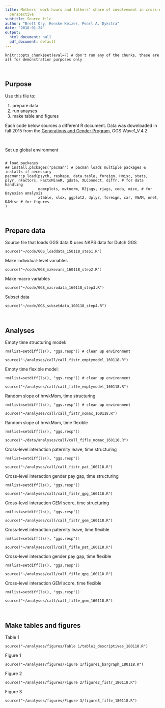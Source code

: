 ```yaml
---
title: Mothers' work hours and fathers' share of involvement in cross-national
  perspective
subtitle: Source file
author: "Brett Ory, Renske Keizer, Pearl A. Dykstra"
date: '2018-01-24'
output:
  html_document: null
  pdf_document: default
---
```


```{r setup, include=F}
knitr::opts_chunk$set(eval=F) # don't run any of the chunks, these are all for demonstration purposes only
```

<br>

## Purpose

Use this file to:
   
1.  prepare data           
2.  run anayses            
3.  make table and figures     

Each code below sources a different R document. Data was downloaded in fall 2015 from the [Generations and Gender Program](http://www.ggp-i.org/), GGS Wave1_V.4.2  

<br> 

Set up global environment
```{r global env, message=F}

# load packages
## install.packages("pacman") # pacman loads multiple packages & installs if necessary
pacman::p_load(psych, reshape, data.table, foreign, Hmisc, stats, plyr, nFactors, FactoMineR, gdata, XLConnect, diffr, # for data handling
               mcmcplots, mvtnorm, R2jags, rjags, coda, mice, # for Bayesian analysis
               xtable, xlsx, ggplot2, dplyr, foreign, car, VGAM, nnet, DAMisc # for figures 
) 
```

<br>

## Prepare data

Source file that loads GGS data & uses NKPS data for Dutch GGS
```{r load data}
source("~/code/GGS_loaddata_150118_step1.R")
```

Make individual-level variables
```{r make individual variables}
source("~/code/GGS_makevars_160118_step2.R")
```

Make macro variables
```{r make macro vars}
source("~/code/GGS_macrodata_160118_step3.R")
```

Subset data
```{r subset data}
source("~/code/GGS_subsetdata_160118_step4.R")
```

<br>

## Analyses

Empty time structuring model:
```{r empty fistr model}
rm(list=setdiff(ls(), "ggs.resp")) # clean up environment

source("~/analyses/call/call_fistr_emptymodel_160118.R")
```

Empty time flexible model:
```{r empty fifle model}
rm(list=setdiff(ls(), "ggs.resp")) # clean up environment

source("~/analyses/call/call_fifle_emptymodel_160118.R")
```

Random slope of hrwkMom, time structuring
```{r fistr random slope}
rm(list=setdiff(ls(), "ggs.resp")) # clean up environment

source("~/analyses/call/call_fistr_nomac_160118.R")
```

Random slope of hrwkMom, time flexible
```{r fifle random slope}
rm(list=setdiff(ls(), "ggs.resp"))

source("~/data/analyses/call/call_fifle_nomac_160118.R")
```

Cross-level interaction paternity leave, time structuring
```{r fistr pat}
rm(list=setdiff(ls(), "ggs.resp"))

source("~/analyses/call/call_fistr_pat_160118.R")
```

Cross-level interaction gender pay gap, time structuring
```{r fistr gpg}
rm(list=setdiff(ls(), "ggs.resp"))

source("~/analyses/call/call_fistr_gpg_160118.R")
```

Cross-level interaction GEM score, time structuring
```{r fistr gem}
rm(list=setdiff(ls(), "ggs.resp"))

source("~/analyses/call/call_fistr_gem_160118.R")
```

Cross-level interaction paternity leave, time flexible
```{r fifle pat}
rm(list=setdiff(ls(), "ggs.resp"))

source("~/analyses/call/call_fifle_pat_160118.R")
```

Cross-level interaction gender pay gap, time flexible
```{r fifle gpg}
rm(list=setdiff(ls(), "ggs.resp"))

source("~/analyses/call/call_fifle_gpg_160118.R")
```

Cross-level interaction GEM score, time flexible
```{r fifle gem}
rm(list=setdiff(ls(), "ggs.resp"))

source("~/analyses/call/call_fifle_gem_160118.R")
```

<br>

## Make tables and figures

Table 1
```{r table 1}
source("~/analyses/figures/Table 1/table1_descriptives_180118.R")
```

Figure 1
```{r figure 1}
source("~/analyses/figures/Figure 1/figure1_bargraph_180118.R")
```

Figure 2
```{r figure 2}
source("~/analyses/figures/Figure 2/figure2_fistr_180118.R")
```

Figure 3
```{r figure 3}
source("~/analyses/figures/Figure 3/figure3_fifle_180118.R")
```

